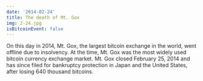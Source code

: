```yaml
---
date: '2014-02-24'
title: The death of Mt. Gox
img: 2-24.jpg
isBitcoinEvent: false
---
```


On this day in 2014, Mt. Gox, the largest bitcoin exchange in the world, went offline due to insolvency. At the time, Mt. Gox was the most widely used bitcoin currency exchange market. Mt. Gox closed February 25, 2014 and has since filed for bankruptcy protection in Japan and the United States, after losing 640 thousand bitcoins.
